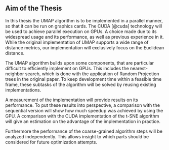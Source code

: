 ## Aim of the Thesis
In this thesis the UMAP algorithm is to be implemented in a parallel manner, so that it can be run on graphics cards.
The CUDA [@cuda] technology will be used to achieve parallel execution on GPUs.
A choice made due to its widespread usage and its performance, as well as previous experience in it.
While the original implementation of UMAP supports a wide range of distance metrics, our implementation will exclusively focus on the Euclidean distance.

The UMAP algorithm builds upon some components, that are particular difficult to efficiently implement on GPUs.
This includes the nearest-neighbor search, which is done with the application of Random Projection trees in the original paper.
To keep development time within a feasible time frame, these subtasks of the algorithm will be solved by reusing existing implementations.

A measurement of the implementation will provide results on its performance.
To put these results into perspective, a comparison with the sequential version will show how much speedup was achieved by using the GPU.
A comparison with the CUDA implementation of the t-SNE algorithm will give an estimation on the advantage of the implementation in practice.

Furthermore the performance of the coarse-grained algorithm steps will be analyzed independently.
This allows insight to which parts should be considered for future optimization attempts.

